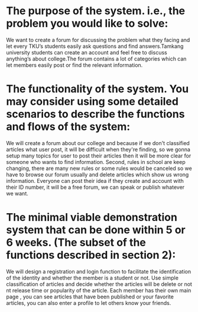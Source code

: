 # The purpose of the system. i.e., the problem you would like to solve:
	
We want to create a forum for discussing the problem what they facing and let every TKU’s students easily ask questions and find answers.Tamkang university students can create an account and feel free to discuss anything’s about college.The forum contains a lot of categories which can let members easily post or find the relevant information.



# The functionality of the system. You may consider using some detailed scenarios to describe the functions and flows of the system:

We will create a forum about our college and because if we don't classified articles what user post, it will be difficult when they're finding, so we gonna setup many topics for user to post their articles then it will be more clear for someone who wants to find information. Second, rules in school are keep changing, there are many new rules or some rules would be canceled so we have to browse our forum usually and delete articles which show us wrong information. Everyone can post their idea if they create and account with their ID number, it will be a free forum, we can speak or publish whatever we want. 



# The minimal viable demonstration system that can be done within 5 or 6 weeks. (The subset of the functions described in section 2):
	
We will design a registration and login function to facilitate the identification of the identity and whether the member is a student or not. Use simple classification of articles and decide whether the articles will be delete or not nt release time or popularity of the article. Each member has their own main page , you can see articles that have been published or your favorite articles, you can also enter a profile to let others know your friends.
